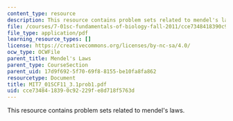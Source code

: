 ```yaml
---
content_type: resource
description: This resource contains problem sets related to mendel's laws.
file: /courses/7-01sc-fundamentals-of-biology-fall-2011/cce7348418390c92229fe8d718f5763d_MIT7_01SCF11_3.1prob1.pdf
file_type: application/pdf
learning_resource_types: []
license: https://creativecommons.org/licenses/by-nc-sa/4.0/
ocw_type: OCWFile
parent_title: Mendel's Laws
parent_type: CourseSection
parent_uid: 17d9f692-5f70-69f8-8155-be10fa8fa862
resourcetype: Document
title: MIT7_01SCF11_3.1prob1.pdf
uid: cce73484-1839-0c92-229f-e8d718f5763d
---
```

This resource contains problem sets related to mendel's laws.